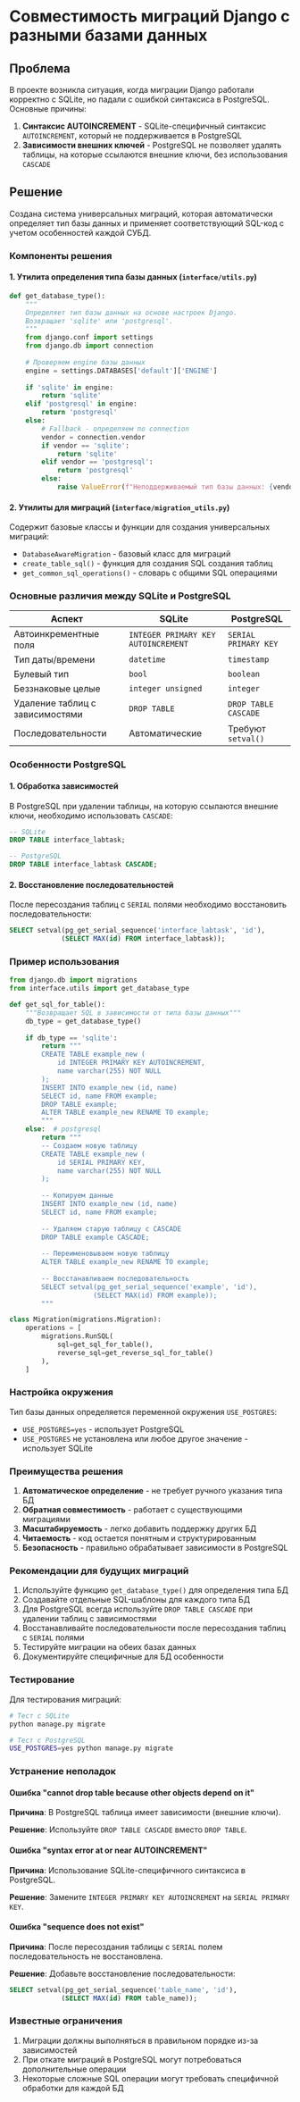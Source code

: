 # Совместимость миграций Django с разными базами данных

## Проблема

В проекте возникла ситуация, когда миграции Django работали корректно с SQLite, но падали с ошибкой синтаксиса в PostgreSQL. Основные причины:

1. **Синтаксис AUTOINCREMENT** - SQLite-специфичный синтаксис `AUTOINCREMENT`, который не поддерживается в PostgreSQL
2. **Зависимости внешних ключей** - PostgreSQL не позволяет удалять таблицы, на которые ссылаются внешние ключи, без использования `CASCADE`

## Решение

Создана система универсальных миграций, которая автоматически определяет тип базы данных и применяет соответствующий SQL-код с учетом особенностей каждой СУБД.

### Компоненты решения

#### 1. Утилита определения типа базы данных (`interface/utils.py`)

```python
def get_database_type():
    """
    Определяет тип базы данных на основе настроек Django.
    Возвращает 'sqlite' или 'postgresql'.
    """
    from django.conf import settings
    from django.db import connection
    
    # Проверяем engine базы данных
    engine = settings.DATABASES['default']['ENGINE']
    
    if 'sqlite' in engine:
        return 'sqlite'
    elif 'postgresql' in engine:
        return 'postgresql'
    else:
        # Fallback - определяем по connection
        vendor = connection.vendor
        if vendor == 'sqlite':
            return 'sqlite'
        elif vendor == 'postgresql':
            return 'postgresql'
        else:
            raise ValueError(f"Неподдерживаемый тип базы данных: {vendor}")
```

#### 2. Утилиты для миграций (`interface/migration_utils.py`)

Содержит базовые классы и функции для создания универсальных миграций:

- `DatabaseAwareMigration` - базовый класс для миграций
- `create_table_sql()` - функция для создания SQL создания таблиц
- `get_common_sql_operations()` - словарь с общими SQL операциями

### Основные различия между SQLite и PostgreSQL

| Аспект | SQLite | PostgreSQL |
|--------|--------|------------|
| Автоинкрементные поля | `INTEGER PRIMARY KEY AUTOINCREMENT` | `SERIAL PRIMARY KEY` |
| Тип даты/времени | `datetime` | `timestamp` |
| Булевый тип | `bool` | `boolean` |
| Беззнаковые целые | `integer unsigned` | `integer` |
| Удаление таблиц с зависимостями | `DROP TABLE` | `DROP TABLE CASCADE` |
| Последовательности | Автоматические | Требуют `setval()` |

### Особенности PostgreSQL

#### 1. Обработка зависимостей

В PostgreSQL при удалении таблицы, на которую ссылаются внешние ключи, необходимо использовать `CASCADE`:

```sql
-- SQLite
DROP TABLE interface_labtask;

-- PostgreSQL
DROP TABLE interface_labtask CASCADE;
```

#### 2. Восстановление последовательностей

После пересоздания таблиц с `SERIAL` полями необходимо восстановить последовательности:

```sql
SELECT setval(pg_get_serial_sequence('interface_labtask', 'id'), 
             (SELECT MAX(id) FROM interface_labtask));
```

### Пример использования

```python
from django.db import migrations
from interface.utils import get_database_type

def get_sql_for_table():
    """Возвращает SQL в зависимости от типа базы данных"""
    db_type = get_database_type()
    
    if db_type == 'sqlite':
        return """
        CREATE TABLE example_new (
            id INTEGER PRIMARY KEY AUTOINCREMENT,
            name varchar(255) NOT NULL
        );
        INSERT INTO example_new (id, name)
        SELECT id, name FROM example;
        DROP TABLE example;
        ALTER TABLE example_new RENAME TO example;
        """
    else:  # postgresql
        return """
        -- Создаем новую таблицу
        CREATE TABLE example_new (
            id SERIAL PRIMARY KEY,
            name varchar(255) NOT NULL
        );
        
        -- Копируем данные
        INSERT INTO example_new (id, name)
        SELECT id, name FROM example;
        
        -- Удаляем старую таблицу с CASCADE
        DROP TABLE example CASCADE;
        
        -- Переименовываем новую таблицу
        ALTER TABLE example_new RENAME TO example;
        
        -- Восстанавливаем последовательность
        SELECT setval(pg_get_serial_sequence('example', 'id'), 
                     (SELECT MAX(id) FROM example));
        """

class Migration(migrations.Migration):
    operations = [
        migrations.RunSQL(
            sql=get_sql_for_table(),
            reverse_sql=get_reverse_sql_for_table()
        ),
    ]
```

### Настройка окружения

Тип базы данных определяется переменной окружения `USE_POSTGRES`:

- `USE_POSTGRES=yes` - использует PostgreSQL
- `USE_POSTGRES` не установлена или любое другое значение - использует SQLite

### Преимущества решения

1. **Автоматическое определение** - не требует ручного указания типа БД
2. **Обратная совместимость** - работает с существующими миграциями
3. **Масштабируемость** - легко добавить поддержку других БД
4. **Читаемость** - код остается понятным и структурированным
5. **Безопасность** - правильно обрабатывает зависимости в PostgreSQL

### Рекомендации для будущих миграций

1. Используйте функцию `get_database_type()` для определения типа БД
2. Создавайте отдельные SQL-шаблоны для каждого типа БД
3. Для PostgreSQL всегда используйте `DROP TABLE CASCADE` при удалении таблиц с зависимостями
4. Восстанавливайте последовательности после пересоздания таблиц с `SERIAL` полями
5. Тестируйте миграции на обеих базах данных
6. Документируйте специфичные для БД особенности

### Тестирование

Для тестирования миграций:

```bash
# Тест с SQLite
python manage.py migrate

# Тест с PostgreSQL
USE_POSTGRES=yes python manage.py migrate
```

### Устранение неполадок

#### Ошибка "cannot drop table because other objects depend on it"

**Причина**: В PostgreSQL таблица имеет зависимости (внешние ключи).

**Решение**: Используйте `DROP TABLE CASCADE` вместо `DROP TABLE`.

#### Ошибка "syntax error at or near AUTOINCREMENT"

**Причина**: Использование SQLite-специфичного синтаксиса в PostgreSQL.

**Решение**: Замените `INTEGER PRIMARY KEY AUTOINCREMENT` на `SERIAL PRIMARY KEY`.

#### Ошибка "sequence does not exist"

**Причина**: После пересоздания таблицы с `SERIAL` полем последовательность не восстановлена.

**Решение**: Добавьте восстановление последовательности:

```sql
SELECT setval(pg_get_serial_sequence('table_name', 'id'), 
             (SELECT MAX(id) FROM table_name));
```

### Известные ограничения

1. Миграции должны выполняться в правильном порядке из-за зависимостей
2. При откате миграций в PostgreSQL могут потребоваться дополнительные операции
3. Некоторые сложные SQL операции могут требовать специфичной обработки для каждой БД
